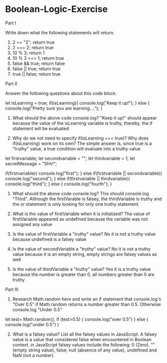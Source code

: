 # Boolean-Logic-Exercise

Part I

Write down what the following statements will return.

1. 2 == "2"; return true
2. 2 === 2; return true
3. 10 % 3; return 1
4. 10 % 3 === 1; return true
5. false && true; return false
6. false || true; return true
7. true || false; return true

Part II

Answer the following questions about this code block:

let isLearning = true;
if(isLearning){
console.log("Keep it up!");
} else {
console.log("Pretty sure you are learning....");
}

1. What should the above code console.log? "Keep it up!" should appear because the value of the isLearning variable is truthy, thereby, the if statement will be evaluated

2. Why do we not need to specify if(isLearning === true)? Why does if(isLearning) work on its own? The simple answer is, since true is a "truthy" value, a true condition will evaluate into a truthy value

let firstvariable;
let secondvariable = "";
let thirdvariable = 1;
let secretMessage = "Shh!";

if(firstvariable){
console.log("first");
} else if(firstvariable || secondvariable){
console.log("second");
} else if(firstvariable || thirdvariable){
console.log("third");
} else {
console.log("fourth");
}

1. What should the above code console.log? This should console.log "Third". Although the firstVarable is falsey, the thirdVariable is truthy and the or statement is only looking for only one truthy statement.

2. What is the value of firstVariable when it is initialized? The value of firstVariable appeared as undefined because the variable was not assigned any value
35. Is the value of firstVariable a "truthy" value? No it is not a truthy value because undefined is a falsey value

4. Is the value of secondVariable a "truthy" value? No it is not a truthy value because it is an empty string, empty strings are falsey values as well

5. Is the value of thirdVariable a "truthy" value? Yes it is a truthy value because the number is greater than 0, all numbers greater than 0 are truthy

Part III

1. Research Math.random here and write an if statement that console.log's "Over 0.5" if Math.random returns a number greater than 0.5. Otherwise console.log "Under 0.5"

let test= Math.random();
if (test>0.5) {
console.log("over 0.5")
} else {
console.log("under 0.5")
}

2. What is a falsey value? List all the falsey values in JavaScript.
A falsey value is a value that considered false when encountered in Boolean context. in JavaScript falsey values include the following: 0 (Zero), "" (empty string value), false, null (absence of any value), undefined and NaN (not a number).
